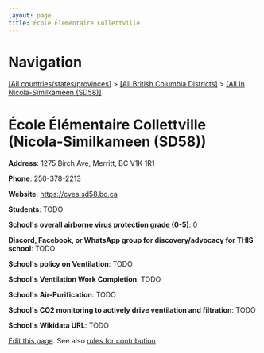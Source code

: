 ```yaml
---
layout: page
title: École Élémentaire Collettville
---
```

# Navigation

[[All countries/states/provinces]](../../..) > [[All British Columbia Districts]](../..) > [[All In Nicola-Similkameen (SD58)]](..)

# École Élémentaire Collettville (Nicola-Similkameen (SD58))

**Address**: 1275 Birch Ave, Merritt, BC V1K 1R1

**Phone**: 250-378-2213

**Website**: <https://cves.sd58.bc.ca>

**Students**: TODO

**School's overall airborne virus protection grade (0-5)**: 0

**Discord, Facebook, or WhatsApp group for discovery/advocacy for THIS school**: TODO

**School's policy on Ventilation**: TODO

**School's Ventilation Work Completion**: TODO

**School's Air-Purification**: TODO

**School's CO2 monitoring to actively drive ventilation and filtration**: TODO

**School's Wikidata URL**: TODO


[Edit this page](https://github.com/ventilate-schools/BC/edit/main/./Nicola-Similkameen_(SD58)/École_Élémentaire_Collettville.md). See also [rules for contribution](../../../contribution-rules/)